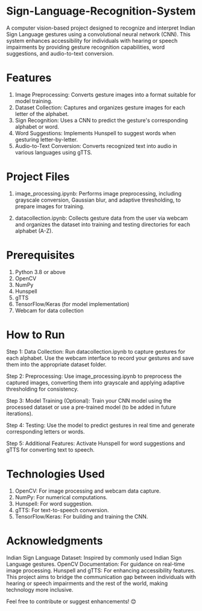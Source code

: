 # Sign-Language-Recognition-System
A computer vision-based project designed to recognize and interpret Indian Sign Language gestures using a convolutional neural network (CNN). This system enhances accessibility for individuals with hearing or speech impairments by providing gesture recognition capabilities, word suggestions, and audio-to-text conversion.

# Features
1. Image Preprocessing: Converts gesture images into a format suitable for model training.
2. Dataset Collection: Captures and organizes gesture images for each letter of the alphabet.
3. Sign Recognition: Uses a CNN to predict the gesture's corresponding alphabet or word.
4. Word Suggestions: Implements Hunspell to suggest words when gesturing letter-by-letter.
5. Audio-to-Text Conversion: Converts recognized text into audio in various languages using gTTS.

# Project Files
1. image_processing.ipynb:
Performs image preprocessing, including grayscale conversion, Gaussian blur, and adaptive thresholding, to prepare images for training.

2. datacollection.ipynb:
Collects gesture data from the user via webcam and organizes the dataset into training and testing directories for each alphabet (A-Z).

# Prerequisites
1. Python 3.8 or above
2. OpenCV
3. NumPy
4. Hunspell
5. gTTS
6. TensorFlow/Keras (for model implementation)
7. Webcam for data collection

# How to Run
Step 1: Data Collection:
Run datacollection.ipynb to capture gestures for each alphabet.
Use the webcam interface to record your gestures and save them into the appropriate dataset folder.

Step 2: Preprocessing:
Use image_processing.ipynb to preprocess the captured images, converting them into grayscale and applying adaptive thresholding for consistency.

Step 3: Model Training (Optional):
Train your CNN model using the processed dataset or use a pre-trained model (to be added in future iterations).

Step 4: Testing:
Use the model to predict gestures in real time and generate corresponding letters or words.

Step 5: Additional Features:
Activate Hunspell for word suggestions and gTTS for converting text to speech.

# Technologies Used
1. OpenCV: For image processing and webcam data capture.
2. NumPy: For numerical computations.
3. Hunspell: For word suggestion.
4. gTTS: For text-to-speech conversion.
5. TensorFlow/Keras: For building and training the CNN.

# Acknowledgments
Indian Sign Language Dataset: Inspired by commonly used Indian Sign Language gestures.
OpenCV Documentation: For guidance on real-time image processing.
Hunspell and gTTS: For enhancing accessibility features.
This project aims to bridge the communication gap between individuals with hearing or speech impairments and the rest of the world, making technology more inclusive.

Feel free to contribute or suggest enhancements! 😊

